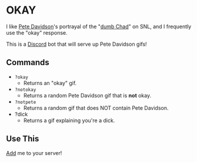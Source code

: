 # OKAY

I like [Pete Davidson](https://en.wikipedia.org/wiki/Pete_Davidson)'s portrayal of the "[dumb Chad](https://www.youtube.com/watch?v=fF6gExZu-2M)" on SNL, and I frequently use the "okay" response.

This is a [Discord](https://discordapp.com/) bot that will serve up Pete Davidson gifs!

## Commands

* `?okay`
  * Returns an "okay" gif.
* `?notokay`
  * Returns a random Pete Davidson gif that is **not** okay.
* `?notpete`
  * Returns a random gif that does NOT contain Pete Davidson.
* ?dick
  * Returns a gif explaining you're a dick.

## Use This

[Add](https://discordapp.com/api/oauth2/authorize?client_id=578782942864605205&permissions=22592&scope=bot) me to your server!